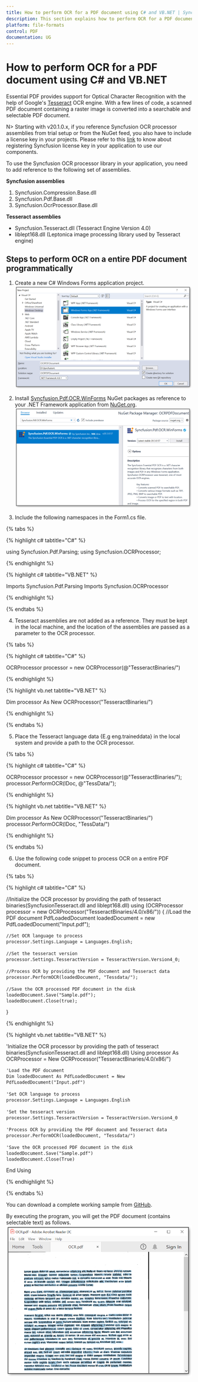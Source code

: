 ```yaml
---
title: How to perform OCR for a PDF document using C# and VB.NET | Syncfusion
description: This section explains how to perform OCR for a PDF document using syncfusion .NET OCR library in C# and VB.NET.
platform: file-formats
control: PDF
documentation: UG
---
```


# How to perform OCR for a PDF document using C# and VB.NET

Essential PDF provides support for Optical Character Recognition with the help of Google's [Tesseract](https://github.com/tesseract-ocr/tesseract) OCR engine. With a few lines of code, a scanned PDF document containing a raster image is converted into a searchable and selectable PDF document.

N> Starting with v20.1.0.x, if you reference Syncfusion OCR processor assemblies from trial setup or from the NuGet feed, you also have to include a license key in your projects. Please refer to this [link](https://help.syncfusion.com/common/essential-studio/licensing/license-key) to know about registering Syncfusion license key in your application to use our components.

To use the Syncfusion OCR processor library in your application, you need to add reference to the following set of assemblies.

<b>Syncfusion assemblies</b>
1. Syncfusion.Compression.Base.dll
2. Syncfusion.Pdf.Base.dll
3. Syncfusion.OcrProcessor.Base.dll

<b>Tesseract assemblies</b>
* Syncfusion.Tesseract.dll (Tesseract Engine Version 4.0)
* liblept168.dll (Leptonica image processing library used by Tesseract engine)

## Steps to perform OCR on a entire PDF document programmatically

1. Create a new C# Windows Forms application project. 
![create-project.png](OCR-Images/WF-OCR-project.png)

2. Install [Syncfusion.Pdf.OCR.WinForms](https://www.nuget.org/packages/Syncfusion.PDF.OCR.WinForms/) NuGet packages as reference to your .NET Framework application from [NuGet.org](https://www.nuget.org/). 
![NuGet project](OCR-Images/OCR-NuGet.png)

3. Include the following namespaces in the Form1.cs file.

{% tabs %}  

{% highlight c# tabtitle="C#" %}

using Syncfusion.Pdf.Parsing;
using Syncfusion.OCRProcessor;

{% endhighlight %}

{% highlight c# tabtitle="VB.NET" %}

Imports Syncfusion.Pdf.Parsing
Imports Syncfusion.OCRProcessor

{% endhighlight %}

{% endtabs %}  

4. Tesseract assemblies are not added as a reference. They must be kept in the local machine, and the location of the assemblies are passed as a parameter to the OCR processor.

{% tabs %}  

{% highlight c# tabtitle="C#" %}

OCRProcessor processor = new OCRProcessor(@"TesseractBinaries/")

{% endhighlight %}

{% highlight vb.net tabtitle="VB.NET" %}

Dim processor As New OCRProcessor("TesseractBinaries/")

{% endhighlight %}

{% endtabs %}  

5. Place the Tesseract language data {E.g eng.traineddata} in the local system and provide a path to the OCR processor.

{% tabs %}  

{% highlight c# tabtitle="C#" %}

OCRProcessor processor = new OCRProcessor(@"TesseractBinaries/");
processor.PerformOCR(lDoc, @"TessData/");

{% endhighlight %}

{% highlight vb.net tabtitle="VB.NET" %}

Dim processor As New OCRProcessor("TesseractBinaries/")
processor.PerformOCR(lDoc, "TessData/")

{% endhighlight %}

{% endtabs %} 

6. Use the following code snippet to process OCR on a entire PDF document.

{% tabs %}  

{% highlight c# tabtitle="C#" %}

//Initialize the OCR processor by providing the path of tesseract binaries(SyncfusionTesseract.dll and liblept168.dll)
using (OCRProcessor processor = new OCRProcessor("TesseractBinaries/4.0/x86/"))
{
    //Load the PDF document
    PdfLoadedDocument loadedDocument = new PdfLoadedDocument("Input.pdf");

    //Set OCR language to process
    processor.Settings.Language = Languages.English;

    //Set the tesseract version 
    processor.Settings.TesseractVersion = TesseractVersion.Version4_0;

    //Process OCR by providing the PDF document and Tesseract data
    processor.PerformOCR(loadedDocument, "Tessdata/");

    //Save the OCR processed PDF document in the disk
    loadedDocument.Save("Sample.pdf");
    loadedDocument.Close(true);
}

{% endhighlight %}

{% highlight vb.net tabtitle="VB.NET" %}

'Initialize the OCR processor by providing the path of tesseract binaries(SyncfusionTesseract.dll and liblept168.dll) 
Using processor As OCRProcessor = New OCRProcessor("TesseractBinaries/4.0/x86/")

    'Load the PDF document
    Dim loadedDocument As PdfLoadedDocument = New PdfLoadedDocument("Input.pdf")

    'Set OCR language to process
    processor.Settings.Language = Languages.English

    'Set the tesseract version 
    processor.Settings.TesseractVersion = TesseractVersion.Version4_0

    'Process OCR by providing the PDF document and Tesseract data
    processor.PerformOCR(loadedDocument, "Tessdata/")

    'Save the OCR processed PDF document in the disk
    loadedDocument.Save("Sample.pdf")
    loadedDocument.Close(True)

End Using

{% endhighlight %}

{% endtabs %} 

You can download a complete working sample from [GitHub](https://github.com/SyncfusionExamples/PDF-Examples/tree/master/OCR/.NET%20Framework/Windows%20Forms).

By executing the program, you will get the PDF document (contains selectable text) as follows. 
![output-pdf](OCR-Images/OCR-output-image.png)



